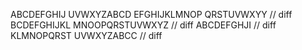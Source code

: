 ABCDEFGHIJ
UVWXYZABCD
EFGHIJKLMNOP
QRSTUVWXYY   // diff
BCDEFGHIJKL
MNOOPQRSTUVWXYZ  // diff
ABCDEFGHJI  // diff
KLMNOPQRST
UVWXYZABCC  // diff
